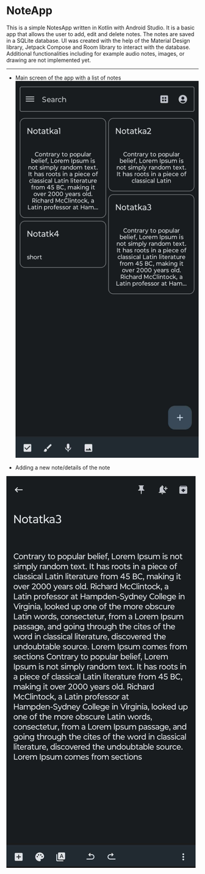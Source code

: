 
# NoteApp

This is a simple NotesApp written in Kotlin with Android Studio. It is a basic app that allows the user to add, edit and delete notes. The notes are saved in a SQLite database.
UI was created with the help of the Material Design library, Jetpack Compose and  Room library to interact with the database.
Additional functionalities including for example audio notes, images, or drawing are not implemented yet.
______________________
* Main screen of the app with a list of notes
![image](photos/main.jpg)

* Adding a new note/details of the note

![image](photos/details.jpg)